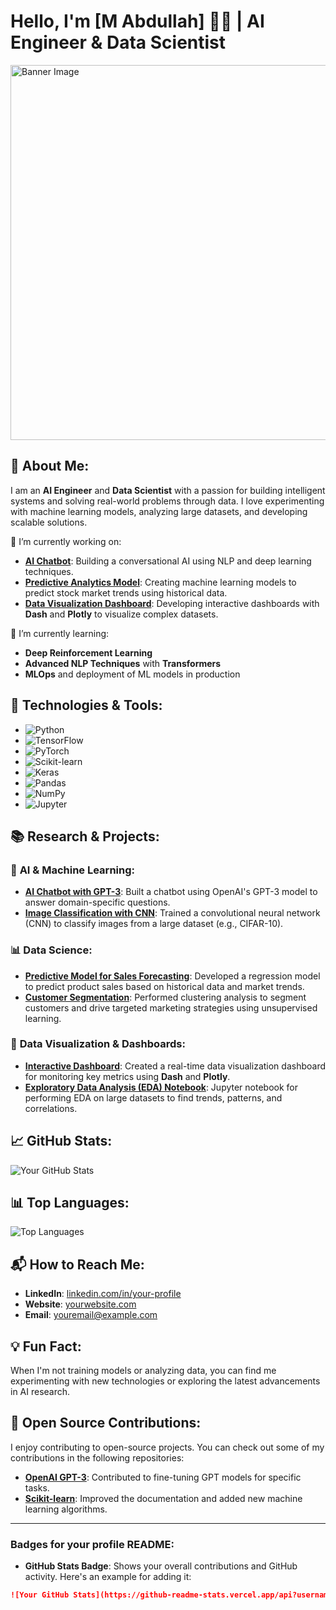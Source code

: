 # Hello, I'm [M Abdullah] 👨‍💻 | AI Engineer & Data Scientist

<img src="https://raw.githubusercontent.com/yourusername/yourrepository/main/banner-image.png" alt="Banner Image" width="600px" />


## 🚀 About Me:
I am an **AI Engineer** and **Data Scientist** with a passion for building intelligent systems and solving real-world problems through data. I love experimenting with machine learning models, analyzing large datasets, and developing scalable solutions.

🔭 I’m currently working on:
- **[AI Chatbot](link-to-project)**: Building a conversational AI using NLP and deep learning techniques.
- **[Predictive Analytics Model](link-to-project)**: Creating machine learning models to predict stock market trends using historical data.
- **[Data Visualization Dashboard](link-to-project)**: Developing interactive dashboards with **Dash** and **Plotly** to visualize complex datasets.

🌱 I’m currently learning:
- **Deep Reinforcement Learning**
- **Advanced NLP Techniques** with **Transformers**
- **MLOps** and deployment of ML models in production

## 🔧 Technologies & Tools:
- ![Python](https://img.shields.io/badge/Python-3776AB?style=flat&logo=python&logoColor=white)
- ![TensorFlow](https://img.shields.io/badge/TensorFlow-FF6F00?style=flat&logo=tensorflow&logoColor=white)
- ![PyTorch](https://img.shields.io/badge/PyTorch-EE4C2C?style=flat&logo=pytorch&logoColor=white)
- ![Scikit-learn](https://img.shields.io/badge/scikit--learn-F7931E?style=flat&logo=scikit-learn&logoColor=white)
- ![Keras](https://img.shields.io/badge/Keras-FF4F00?style=flat&logo=keras&logoColor=white)
- ![Pandas](https://img.shields.io/badge/Pandas-150458?style=flat&logo=pandas&logoColor=white)
- ![NumPy](https://img.shields.io/badge/NumPy-013243?style=flat&logo=numpy&logoColor=white)
- ![Jupyter](https://img.shields.io/badge/Jupyter-F37626?style=flat&logo=jupyter&logoColor=white)

## 📚 Research & Projects:
### 🧠 **AI & Machine Learning**:
- **[AI Chatbot with GPT-3](link-to-project)**: Built a chatbot using OpenAI's GPT-3 model to answer domain-specific questions.
- **[Image Classification with CNN](link-to-project)**: Trained a convolutional neural network (CNN) to classify images from a large dataset (e.g., CIFAR-10).

### 📊 **Data Science**:
- **[Predictive Model for Sales Forecasting](link-to-project)**: Developed a regression model to predict product sales based on historical data and market trends.
- **[Customer Segmentation](link-to-project)**: Performed clustering analysis to segment customers and drive targeted marketing strategies using unsupervised learning.

### 🔗 **Data Visualization & Dashboards**:
- **[Interactive Dashboard](link-to-project)**: Created a real-time data visualization dashboard for monitoring key metrics using **Dash** and **Plotly**.
- **[Exploratory Data Analysis (EDA) Notebook](link-to-project)**: Jupyter notebook for performing EDA on large datasets to find trends, patterns, and correlations.

## 📈 GitHub Stats:
![Your GitHub Stats](https://github-readme-stats.vercel.app/api?username=yourusername&show_icons=true&hide_title=true&hide=prs&count_private=true&hide_border=true)

## 📊 Top Languages:
![Top Languages](https://github-readme-stats.vercel.app/api/top-langs/?username=yourusername&layout=compact&langs_count=10&hide=html,css)

## 📬 How to Reach Me:
- **LinkedIn**: [linkedin.com/in/your-profile](https://www.linkedin.com/in/your-profile)
- **Website**: [yourwebsite.com](https://www.yourwebsite.com)
- **Email**: [youremail@example.com](mailto:youremail@example.com)

## 💡 Fun Fact:
When I'm not training models or analyzing data, you can find me experimenting with new technologies or exploring the latest advancements in AI research. 

## 🚀 Open Source Contributions:
I enjoy contributing to open-source projects. You can check out some of my contributions in the following repositories:
- **[OpenAI GPT-3](link-to-contribution)**: Contributed to fine-tuning GPT models for specific tasks.
- **[Scikit-learn](link-to-contribution)**: Improved the documentation and added new machine learning algorithms.

---

### Badges for your profile README:
- **GitHub Stats Badge**: Shows your overall contributions and GitHub activity. Here's an example for adding it:
  
```markdown
![Your GitHub Stats](https://github-readme-stats.vercel.app/api?username=yourusername&show_icons=true&hide_title=true&hide=prs&count_private=true&hide_border=true)
